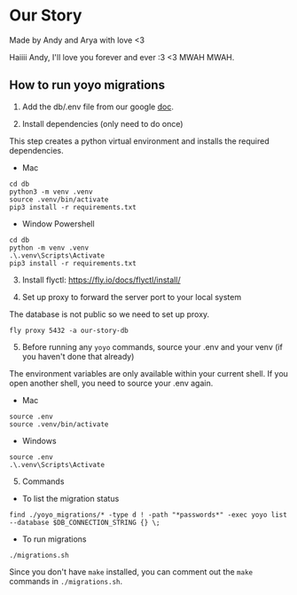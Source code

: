 # Our Story

Made by Andy and Arya with love <3

Haiiii Andy, I'll love you forever and ever :3 <3 MWAH MWAH.

## How to run yoyo migrations
1. Add the db/.env file from our google [doc](https://docs.google.com/document/d/10_2NFPEd3dLNVpfieamAXaiejnnolwVJ7kio30jfKKY/edit).

2. Install dependencies (only need to do once)

This step creates a python virtual environment and installs the required dependencies.

- Mac
```
cd db
python3 -m venv .venv 
source .venv/bin/activate
pip3 install -r requirements.txt
```

- Window Powershell
```
cd db
python -m venv .venv 
.\.venv\Scripts\Activate
pip3 install -r requirements.txt
```
3. Install flyctl: https://fly.io/docs/flyctl/install/
   
4. Set up proxy to forward the server port to your local system

The database is not public so we need to set up proxy.
```
fly proxy 5432 -a our-story-db
```
5. Before running any `yoyo` commands, source your .env and your venv (if you haven't done that already)

The environment variables are only available within your current shell. If you open another shell, you need to source your .env again.

- Mac
```
source .env
source .venv/bin/activate
```

- Windows
```
source .env
.\.venv\Scripts\Activate
```

5. Commands
- To list the migration status
```
find ./yoyo_migrations/* -type d ! -path "*passwords*" -exec yoyo list --database $DB_CONNECTION_STRING {} \; 
```

- To run migrations
```
./migrations.sh
```
Since you don't have `make` installed, you can comment out the `make` commands in `./migrations.sh`.
